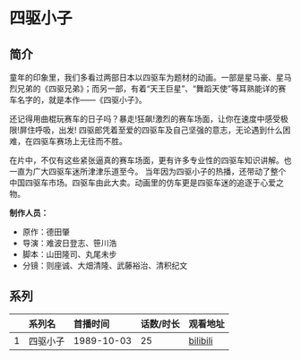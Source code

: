 # 四驱小子


## 简介

童年的印象里，我们多看过两部日本以四驱车为题材的动画。一部是星马豪、星马烈兄弟的《四驱兄弟》；而另一部，有着“天王巨星”、“舞蹈天使”等耳熟能详的赛车名字的，就是本作——《四驱小子》。

还记得用曲棍玩赛车的日子吗？暴走!狂飙!激烈的赛车场面，让你在速度中感受极限!屏住呼吸，出发! 四驱郎凭着至爱的四驱车及自己坚强的意志，无论遇到什么困难，在四驱车赛场上无往而不胜。

在片中，不仅有这些紧张逼真的赛车场面，更有许多专业性的四驱车知识讲解。也一直为广大四驱车迷所津津乐道至今。
当年因为四驱小子的热播，还带动了整个中国四驱车市场。四驱车由此大卖。动画里的仿车更是四驱车迷的追逐于心爱之物。

**制作人员：**
- 原作：德田肇
- 导演：难波日登志、笹川浩
- 脚本：山田隆司、丸尾未步
- 分镜：则座诚、大畑清隆、武藤裕治、清积纪文



## 系列

|     |   系列名   |   首播时间  | 话数/时长  | 观看地址 |
|:---  |:------    |:----      |:---       |:---  |
| 1 | 四驱小子 | 1989-10-03 | 25 | [bilibili](https://www.bilibili.com/video/BV1Bx411L7ey)  |



